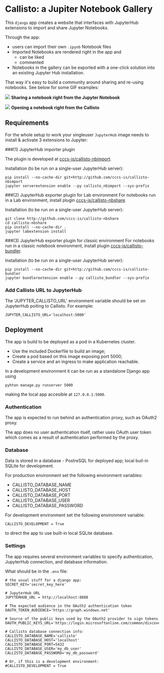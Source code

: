 # Callisto: a Jupiter Notebook Gallery

This `django` app creates a website that interfaces with JupyterHub extensions to import and share Jupyter Notebooks.

Through the app:
- users can import their own `.ipynb` Notebook files
- Imported Notebooks are rendered right in the app and
  - can be liked
  - commented
- Notebooks in the gallery can be exported with a one-click solution into an existing Jupyter Hub installation.

That way it's easy to build a community around sharing and re-using notebooks. See below for some GIF examples:

![](/static/aboutgifs/sharing.gif)
**Sharing a notebook right from the Jupyter Notebook**

![](/static/aboutgifs/open.gif)
**Opening a notebook right from the Callisto**

## Requirements
For the whole setup to work your singleuser `JupyterHub` image needs to install & activate 3 extensions to Jupyter:

###(1) JupyterHub importer plugin

The plugin is developed at [cccs-is/callisto-nbimport](https://github.com/cccs-is/callisto-nbimport). 

Installation (to be run on a single-user JupyterHub server):
```
pip install --no-cache-dir git+http://github.com/cccs-is/callisto-nbimport 
jupyter serverextension enable --py callisto_nbimport --sys-prefix
```
###(2) JupyterHub exporter plugin for Lab environment
For notebooks run in a Lab environment, install plugin [cccs-is/callisto-nbshare](https://github.com/cccs-is/callisto-nbshare). 

Installation (to be run on a single-user JupyterHub server):
```
git clone http://github.com/cccs-is/callisto-nbshare
cd callisto-nbshare
pip install --no-cache-dir . 
jupyter labextension install  
```
###(3) JupyterHub exporter plugin for classic environment
For notebooks run in a classic notebook environment, install plugin [cccs-is/callisto-bundler](https://github.com/cccs-is/callisto-bundler). 

Installation (to be run on a single-user JupyterHub server):
```
pip install --no-cache-dir git+http://github.com/cccs-is/callisto-bundler 
jupyter bundlerextension enable --py callisto_bundler --sys-prefix 
```
### Add Callisto URL to JupyterHub
The 'JUPYTER_CALLISTO_URL' environment variable should be set on JupyterHub poiting to Callisto.
For example:
```
JUPYTER_CALLISTO_URL='localhost:5000'
```
## Deployment
The app is build to be deployed as a pod in a Kubernetes cluster.
 
- Use the included Dockerfile to build an image;
- Create a pod based on this image exposing port 5000;
- Create a service and an ingress to make application reachable.

In a development environment it can be run as a standalone Django app using
```
pyhton manage.py runserver 5000
```
making the local app accesible at `127.0.0.1:5000`.

### Authentication
The app is expected to run behind an authentication proxy, such as OAuth2 proxy.

The app does no user authentication itself, rather uses OAuth user token which comes
as a result of authentication performed by the proxy.
 
### Database
Data is stored in a database - PostreSQL for deployed app; local buil-in SQLite
for development.

For production environment set the following environment variables:
- CALLISTO_DATABASE_NAME
- CALLISTO_DATABASE_HOST
- CALLISTO_DATABASE_PORT
- CALLISTO_DATABASE_USER
- CALLISTO_DATABASE_PASSWORD

For development environment set the following environment variable:
```
CALLISTO_DEVELOPMENT = True
``` 
to direct the app to use built-in local SQLite database.



### Settings
The app requires several environment variables to specify authentication, JupyterHub connection, and database information.

What should be in the `.env` file:

```
# the usual stuff for a django app:
SECRET_KEY='secret_key_here'

# JupyterHub URL
JUPYTERHUB_URL = http://localhost:8888

# The expected audience in the OAuth2 authentication token
OAUTH_TOKEN_AUDIENCE='https://graph.windows.net'

# Source of the public keys used by the OAuth2 provider to sign tokens
OAUTH_PUBLIC_KEYS_URL='https://login.microsoftonline.com/common/discovery/keys'

# Callisto database connection info:
CALLISTO_DATABASE_NAME='callisto'
CALLISTO_DATABASE_HOST='localhost'
CALLISTO_DATABASE_PORT=5432
CALLISTO_DATABASE_USER='my_db_user'
CALLISTO_DATABASE_PASSWORD='my_db_password'

# Or, if this is a development environment:
#CALLISTO_DEVELOPMENT = True
